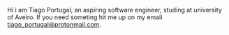 Hi i am Tiago Portugal, an aspiring software engineer, studing at university of Aveiro.
If you need someting hit me up on my email tiago_portugal@protonmail.com.
